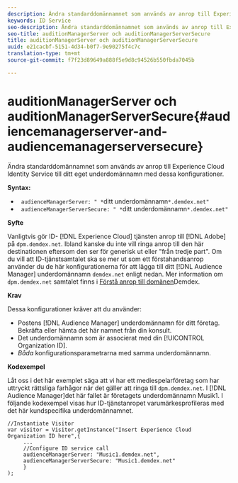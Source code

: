 ```yaml
---
description: Ändra standarddomännamnet som används av anrop till Experience Cloud Identity Service till ditt eget underdomännamn med dessa konfigurationer.
keywords: ID Service
seo-description: Ändra standarddomännamnet som används av anrop till Experience Cloud Identity Service till ditt eget underdomännamn med dessa konfigurationer.
seo-title: auditionManagerServer och auditionManagerServerSecure
title: auditionManagerServer och auditionManagerServerSecure
uuid: e21cacbf-5151-4d34-b0f7-9e90275f4c7c
translation-type: tm+mt
source-git-commit: f7f23d89649a888f5e9d8c94526b550fbda7045b

---
```



# auditionManagerServer och auditionManagerServerSecure{#audiencemanagerserver-and-audiencemanagerserversecure}

Ändra standarddomännamnet som används av anrop till Experience Cloud Identity Service till ditt eget underdomännamn med dessa konfigurationer.

**Syntax:**

* ` audienceManagerServer: " *`ditt underdomännamn`*.demdex.net"`
* ` audienceManagerServerSecure: " *`ditt underdomännamn`*.demdex.net"`

**Syfte**

Vanligtvis gör ID- [!DNL Experience Cloud] tjänsten anrop till [!DNL Adobe] på `dpm.demdex.net`. Ibland kanske du inte vill ringa anrop till den här destinationen eftersom den ser för generisk ut eller &quot;från tredje part&quot;. Om du vill att ID-tjänstsamtalet ska se mer ut som ett förstahandsanrop använder du de här konfigurationerna för att lägga till ditt [!DNL Audience Manager] underdomännamn `demdex.net` enligt nedan. Mer information om `dpm.demdex.net` samtalet finns i [Förstå anrop till domänen](https://marketing.adobe.com/resources/help/en_US/aam/demdex-calls.html)Demdex.

**Krav**

Dessa konfigurationer kräver att du använder:

* Postens [!DNL Audience Manager] underdomännamn för ditt företag. Bekräfta eller hämta det här namnet från din konsult.
* Det underdomännamn som är associerat med din [!UICONTROL Organization ID].
* *Båda* konfigurationsparametrarna med samma underdomännamn.

**Kodexempel**

Låt oss i det här exemplet säga att vi har ett mediespelarföretag som har uttryckt rättsliga farhågor när det gäller att ringa till `dpm.demdex.net`. I [!DNL Audience Manager]det här fallet är företagets underdomännamn Musik1. I följande kodexempel visas hur ID-tjänstanropet varumärkesprofileras med det här kundspecifika underdomännamnet.

```
//Instantiate Visitor 
var visitor = Visitor.getInstance("Insert Experience Cloud Organization ID here",{ 
     ... 
     //Configure ID service call 
     audienceManagerServer: "Music1.demdex.net", 
     audienceManagerServerSecure: "Music1.demdex.net" 
     } 
);
```

